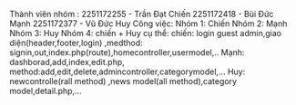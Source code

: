 Thành viên nhóm :
2251172255 - Trần Đạt Chiến
2251172418 - Bùi Đức Mạnh
2251172377 - Vũ Đức Huy
Công việc:
Nhóm 1: Chiến
Nhóm 2: Mạnh
Nhóm 3: Huy
Nhóm 4: chiến + Huy
cụ thể:
chiến: login guest admin,giao diện(header,footer,login) ,medthod: signin,out,index.php(route),homecontroller,usermodel,..
Mạnh: dashborad,add,index,edit.php, method:add,edit,delete,admincontroller,categorymodel,...
Huy: newcontrolle(rall method) ,news model(all method),category model,detail.php,...
